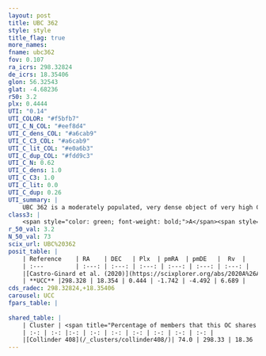 ```yaml
---
layout: post
title: UBC 362
style: style
title_flag: true
more_names: 
fname: ubc362
fov: 0.107
ra_icrs: 298.32824
de_icrs: 18.35406
glon: 56.32543
glat: -4.68236
r50: 3.2
plx: 0.4444
UTI: "0.14"
UTI_COLOR: "#f5bfb7"
UTI_C_N_COL: "#eef8d4"
UTI_C_dens_COL: "#a6cab9"
UTI_C_C3_COL: "#a6cab9"
UTI_C_lit_COL: "#e0a6b3"
UTI_C_dup_COL: "#fdd9c3"
UTI_C_N: 0.62
UTI_C_dens: 1.0
UTI_C_C3: 1.0
UTI_C_lit: 0.0
UTI_C_dup: 0.26
UTI_summary: |
    UBC 362 is a moderately populated, very dense object of very high C3 quality. It is rarely studied in the literature.<br><br><span style="color: #99180f; font-weight: bold;">Warning: </span>This is possibly a duplicated object, which shares a significant percentage of members with at least one previously reported entry.
class3: |
    <span style="color: green; font-weight: bold;">A</span><span style="color: green; font-weight: bold;">A</span>
r_50_val: 3.2
N_50_val: 73
scix_url: UBC%20362
posit_table: |
    | Reference    | RA    | DEC   | Plx  | pmRA  | pmDE   |  Rv  |
    | :---         | :---: | :---: | :---: | :---: | :---: | :---: |
    |[Castro-Ginard et al. (2020)](https://scixplorer.org/abs/2020A%26A...635A..45C) | 298.334 | 18.353 | 0.469 | -1.736 | -4.449 | -- |
    | **UCC** |298.328 | 18.354 | 0.444 | -1.742 | -4.492 | 6.689 | 
cds_radec: 298.32824,+18.35406
carousel: UCC
fpars_table: |
    
shared_table: |
    | Cluster | <span title="Percentage of members that this OC shares with the ones listed">%</span>   | RA   | DEC   | Plx   | pmRA  | pmDE  | Rv | UTI |
    | :-: | :-: |:-: | :-: | :-: | :-: | :-: | :-: | :-: |
    |[Collinder 408](/_clusters/collinder408/)| 74.0 | 298.33 | 18.36 | 0.44 | -1.74 | -4.48 | 6.69 |0.9 |
---
```


